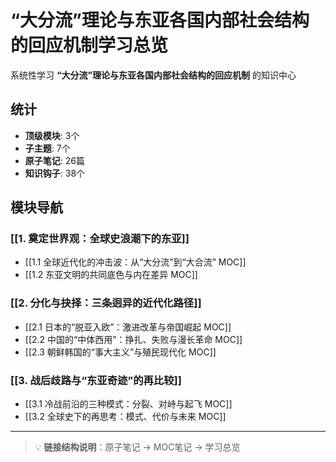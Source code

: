 # “大分流”理论与东亚各国内部社会结构的回应机制学习总览

系统性学习 **“大分流”理论与东亚各国内部社会结构的回应机制** 的知识中心

## 统计

- **顶级模块**: 3个
- **子主题**: 7个
- **原子笔记**: 26篇
- **知识钩子**: 38个

## 模块导航

### [[1. 奠定世界观：全球史浪潮下的东亚]]

- [[1.1 全球近代化的冲击波：从“大分流”到“大合流” MOC]]
- [[1.2 东亚文明的共同底色与内在差异 MOC]]

### [[2. 分化与抉择：三条迥异的近代化路径]]

- [[2.1 日本的“脱亚入欧”：激进改革与帝国崛起 MOC]]
- [[2.2 中国的“中体西用”：挣扎、失败与漫长革命 MOC]]
- [[2.3 朝鲜韩国的“事大主义”与殖民现代化 MOC]]

### [[3. 战后歧路与“东亚奇迹”的再比较]]

- [[3.1 冷战前沿的三种模式：分裂、对峙与起飞 MOC]]
- [[3.2 全球史下的再思考：模式、代价与未来 MOC]]

---

> 💡 **链接结构说明**：原子笔记 → MOC笔记 → 学习总览
